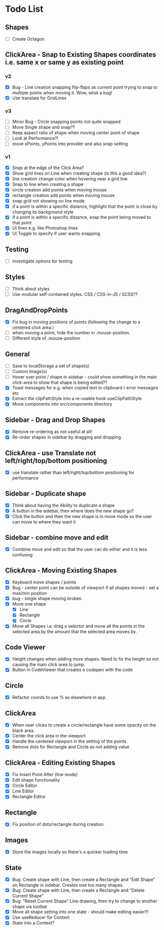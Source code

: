 # Todo List

## Shapes

- [ ] Create Octagon

## ClickArea - Snap to Existing Shapes coordinates i.e. same x or same y as existing point

### v2

- [x] Bug - Line creation snapping flip-flaps as current point trying to snap to multiple points when moving it. Wow, what a bug!
- [x] Use translate for GridLines

### v3

- [ ] Minor Bug - Circle snapping points not quite snapped
- [ ] Move Single shape and snap??
- [ ] Keep aspect ratio of shape when moving center point of shape
- [ ] Look at Performance?!
- [ ] move xPoints, yPoints into provider and also snap setting

### v1

- [x] Snap at the edge of the Click Area?
- [x] Show grid lines on Line when creating shape (is this a good idea?)
- [x] line creation change color when hovering near a grid line
- [x] Snap to line when creating a shape
- [x] circle creation add points when moving mouse
- [x] rectangle creation add points when moving mouse
- [x] snap grid not showing on line mode
- [x] if a point is within a specific distance, highlight that the point is close by changing its background style
- [x] if a point is within a specific distance, snap the point being moved to that point
- [x] UI lines e.g. like Photoshop lines
- [x] UI Toggle to specify if user wants snapping

## Testing

- [ ] Investigate options for testing

## Styles

- [ ] Think about styles
- [ ] Use modular self-contained styles. CSS / CSS-in-JS / SCSS??

## DragAndDropPoints

- [x] Fix bug in moving positions of points (following the change to a centered click area.)
- [ ] when moving a point, hide the number in .mouse-position.
- [ ] Different style of .mouse-position

## General

- [ ] Save to localStorage a set of shape(s)
- [ ] Custom Image(s)
- [ ] Hover over point / shape in sidebar - could show something in the main click-area to show that shape is being edited??
- [x] Toast messages for e.g. when copied text to clipboard / error messages etc
- [x] Extract the clipPathStyle into a re-usable hook useClipPathStyle
- [x] Move components into src/components directory

## Sidebar - Drag and Drop Shapes

- [x] Remove re-ordering as not useful at all!
- [x] Re-order shapes in sidebar by dragging and dropping

## ClickArea - use Translate not left/right/top/bottom positioning

- [x] use translate rather than left/right/top/bottom positioning for performance

## Sidebar - Duplicate shape

- [x] Think about having the Ability to duplicate a shape
- [x] A button in the sidebar, then where does the new shape go?
- [x] Click the button and then the new shape is in move mode so the user can move to where they want it

## Sidebar - combine move and edit

- [x] Combine move and edit so that the user can do either and it is less confusing

## ClickArea - Moving Existing Shapes

- [x] Keyboard move shapes / points
- [x] Bug - center point can be outside of viewport if all shapes moved - set a max/min position
- [x] bug - single shape moving broken.
- [x] Move one shape
  - [x] Line
  - [x] Rectangle
  - [x] Circle
- [x] Move all Shapes i.e. drag a selector and move all the points in the selected area by the amount that the selected area moves by.

## Code Viewer

- [x] Height changes when adding more shapes. Need to fix the height so not causing the main click area to jump.
- [x] Button in CodeViewer that creates a codepen with the code

## Circle

- [x] Refactor coords to use % as elsewhere in app.

## ClickArea

- [x] When user clicks to create a circle/rectangle have some opacity on the black area.
- [x] Center the click area in the viewport
- [x] Handle the centered viewport in the setting of the points
- [x] Remove dots for Rectangle and Circle as not adding value

## ClickArea - Editing Existing Shapes

- [x] Fix Insert Point After (line mode)
- [x] Edit shape functionality
- [x] Circle Editor
- [x] Line Editor
- [x] Rectangle Editor

## Rectangle

- [x] Fix position of dots/rectangle during creation.

## Images

- [x] Store the images locally so there's a quicker loading time

## State

- [x] Bug: Create shape with Line, then create a Rectangle and "Edit Shape" on Rectangle in sidebar. Creates one too many shapes.
- [x] Bug: Create shape with Line, then create a Rectangle and "Delete Current Shape"
- [x] Bug: "Reset Current Shape" Line drawing, then try to change to another shape via toolbar
- [x] Move all shape setting into one state - should make editing easier?!
- [x] Use useReducer for Context
- [x] State into a Context?
